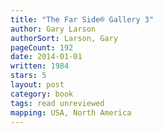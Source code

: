 ```yaml
---
title: "The Far Side® Gallery 3"
author: Gary Larson
authorSort: Larson, Gary
pageCount: 192
date: 2014-01-01
written: 1984
stars: 5
layout: post
category: book
tags: read unreviewed
mapping: USA, North America
---
```

